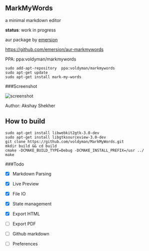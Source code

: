 MarkMyWords
-------------------

a minimal markdown editor

**status**: work in progress

aur package by [emersion](https://github.com/emersion)

https://github.com/emersion/aur-markmywords

PPA:  ppa:voldyman/markmywords

```
sudo add-apt-repository  ppa:voldyman/markmywords
sudo apt-get update
sudo apt-get install mark-my-words
```

###Screenshot

![screenshot](https://github.com/voldyman/MarkMyWords/raw/master/screenshots/screenshot-2015-1-4.png)

Author: Akshay Shekher

## How to build
    sudo apt-get install libwebkit2gtk-3.0-dev 
    sudo apt-get install libgtksourceview-3.0-dev
    git clone https://github.com/voldyman/MarkMyWords.git
    mkdir build && cd build 
    cmake -DCMAKE_BUILD_TYPE=Debug -DCMAKE_INSTALL_PREFIX=/usr ../
    make


###Todo

- [x] Markdown Parsing
- [x] Live Preview
- [x] File IO
- [x] State management
- [x] Export HTML
- [ ] Export PDF
- [ ] Github markdown
- [ ] Preferences


